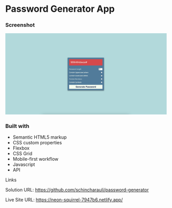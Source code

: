 # Password Generator App

### Screenshot

![](./assets/Screenshot%202023-06-02%20at%2008.35.18.png)

### Built with

- Semantic HTML5 markup
- CSS custom properties
- Flexbox
- CSS Grid
- Mobile-first workflow
- Javascript
- API

Links

Solution URL: https://github.com/schincharauli/password-generator

Live Site URL: https://neon-squirrel-7947b6.netlify.app/

